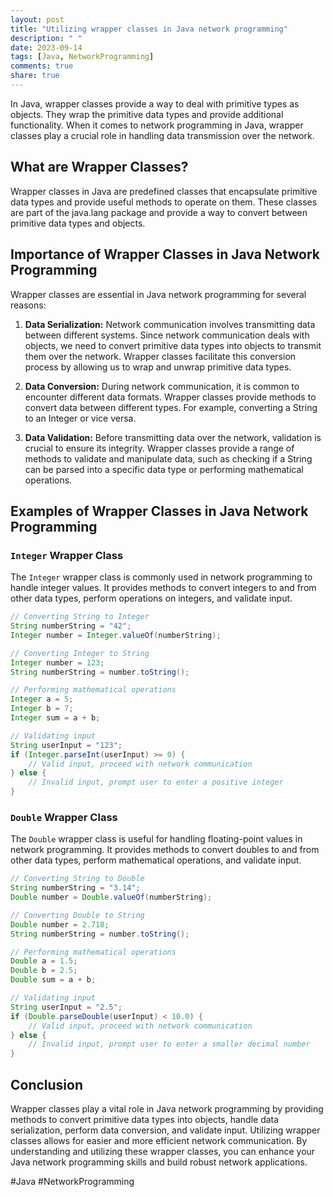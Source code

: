 ```yaml
---
layout: post
title: "Utilizing wrapper classes in Java network programming"
description: " "
date: 2023-09-14
tags: [Java, NetworkProgramming]
comments: true
share: true
---
```


In Java, wrapper classes provide a way to deal with primitive types as objects. They wrap the primitive data types and provide additional functionality. When it comes to network programming in Java, wrapper classes play a crucial role in handling data transmission over the network.

## What are Wrapper Classes?

Wrapper classes in Java are predefined classes that encapsulate primitive data types and provide useful methods to operate on them. These classes are part of the java.lang package and provide a way to convert between primitive data types and objects.

## Importance of Wrapper Classes in Java Network Programming

Wrapper classes are essential in Java network programming for several reasons:

1. **Data Serialization:** Network communication involves transmitting data between different systems. Since network communication deals with objects, we need to convert primitive data types into objects to transmit them over the network. Wrapper classes facilitate this conversion process by allowing us to wrap and unwrap primitive data types.

2. **Data Conversion:** During network communication, it is common to encounter different data formats. Wrapper classes provide methods to convert data between different types. For example, converting a String to an Integer or vice versa.

3. **Data Validation:** Before transmitting data over the network, validation is crucial to ensure its integrity. Wrapper classes provide a range of methods to validate and manipulate data, such as checking if a String can be parsed into a specific data type or performing mathematical operations.

## Examples of Wrapper Classes in Java Network Programming

### `Integer` Wrapper Class

The `Integer` wrapper class is commonly used in network programming to handle integer values. It provides methods to convert integers to and from other data types, perform operations on integers, and validate input.

```java
// Converting String to Integer
String numberString = "42";
Integer number = Integer.valueOf(numberString);

// Converting Integer to String
Integer number = 123;
String numberString = number.toString();

// Performing mathematical operations
Integer a = 5;
Integer b = 7;
Integer sum = a + b;

// Validating input
String userInput = "123";
if (Integer.parseInt(userInput) >= 0) {
    // Valid input, proceed with network communication
} else {
    // Invalid input, prompt user to enter a positive integer
}
```

### `Double` Wrapper Class

The `Double` wrapper class is useful for handling floating-point values in network programming. It provides methods to convert doubles to and from other data types, perform mathematical operations, and validate input.

```java
// Converting String to Double
String numberString = "3.14";
Double number = Double.valueOf(numberString);

// Converting Double to String
Double number = 2.718;
String numberString = number.toString();

// Performing mathematical operations
Double a = 1.5;
Double b = 2.5;
Double sum = a + b;

// Validating input
String userInput = "2.5";
if (Double.parseDouble(userInput) < 10.0) {
    // Valid input, proceed with network communication
} else {
    // Invalid input, prompt user to enter a smaller decimal number
}
```

## Conclusion

Wrapper classes play a vital role in Java network programming by providing methods to convert primitive data types into objects, handle data serialization, perform data conversion, and validate input. Utilizing wrapper classes allows for easier and more efficient network communication. By understanding and utilizing these wrapper classes, you can enhance your Java network programming skills and build robust network applications.

#Java #NetworkProgramming
